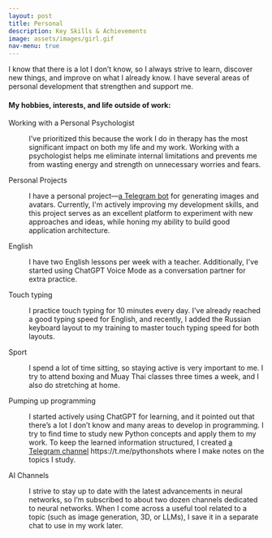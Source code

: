 ```yaml
---
layout: post
title: Personal
description: Key Skills & Achievements 
image: assets/images/girl.gif
nav-menu: true
---
```



I know that there is a lot I don’t know, so I always strive to learn, discover new things, and improve on what I already know.
I have several areas of personal development that strengthen and support me.

<h4>My hobbies, interests, and life outside of work:</h4>
<dl>
	<dt>Working with a Personal Psychologist</dt>
	<dd>
		<p>I’ve prioritized this because the work I do in therapy has the most significant impact on both my life and my work. Working with a psychologist helps me eliminate internal limitations and prevents me from wasting energy and strength on unnecessary worries and fears.</p>
	</dd>
	<dt>Personal Projects</dt>
	<dd>
		<p>I have a personal project—<a href="https://t.me/everyone_ai_channel">a Telegram bot</a> for generating images and avatars. Currently, I'm actively improving my development skills, and this project serves as an excellent platform to experiment with new approaches and ideas, while honing my ability to build good application architecture.</p>
	</dd>
	<dt>English</dt>
	<dd>
		<p>I have two English lessons per week with a teacher. Additionally, I've started using ChatGPT Voice Mode as a conversation partner for extra practice.</p>
	</dd>
	<dt>Touch typing</dt>
	<dd>
		<p>I practice touch typing for 10 minutes every day. I've already reached a good typing speed for English, and recently, I added the Russian keyboard layout to my training to master touch typing speed for both layouts.</p>
	</dd>
	<dt>Sport</dt>
	<dd>
		<p>I spend a lot of time sitting, so staying active is very important to me. I try to attend boxing and Muay Thai classes three times a week, and I also do stretching at home.</p>
	</dd>
	<dt>Pumping up programming</dt>
	<dd>
		<p>I started actively using ChatGPT for learning, and it pointed out that there’s a lot I don’t know and many areas to develop in programming. I try to find time to study new Python concepts and apply them to my work. To keep the learned information structured, I created <a href="https://t.me/everyone_ai_channel">a Telegram channel</a> https://t.me/pythonshots  where I make notes on the topics I study.</p>
	</dd>
	<dt>AI Channels</dt>
	<dd>
		<p>I strive to stay up to date with the latest advancements in neural networks, so I’m subscribed to about two dozen channels dedicated to neural networks. When I come across a useful tool related to a topic (such as image generation, 3D, or LLMs), I save it in a separate chat to use in my work later.</p>
	</dd>
</dl>
